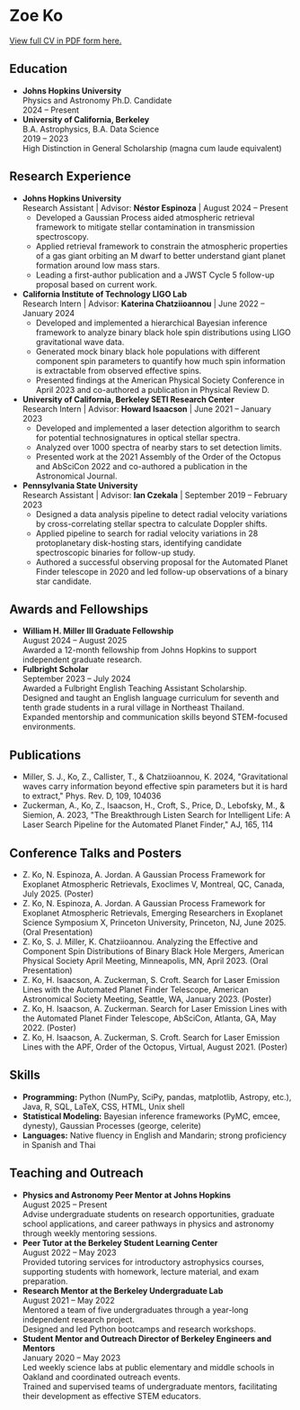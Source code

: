 <div class="cv-container" style="text-align: left;">
  <h1>Zoe Ko</h1>
  <p><a href="CV.pdf" target="_blank">View full CV in PDF form here.</a></p>

  <h2>Education</h2>
  <ul>
    <li>
      <strong>Johns Hopkins University</strong><br>
      Physics and Astronomy Ph.D. Candidate<br>
      2024 – Present
    </li>
    <li>
      <strong>University of California, Berkeley</strong><br>
      B.A. Astrophysics, B.A. Data Science<br>
      2019 – 2023<br>
      High Distinction in General Scholarship (magna cum laude equivalent)
    </li>
  </ul>

  <h2>Research Experience</h2>
  <ul>
    <li>
      <strong>Johns Hopkins University</strong><br>
      Research Assistant | Advisor: <strong>Néstor Espinoza</strong> | August 2024 – Present
      <ul>
        <li>Developed a Gaussian Process aided atmospheric retrieval framework to mitigate stellar contamination in transmission spectroscopy.</li>
        <li>Applied retrieval framework to constrain the atmospheric properties of a gas giant orbiting an M dwarf to better understand giant planet formation around low mass stars.</li>
        <li>Leading a first-author publication and a JWST Cycle 5 follow-up proposal based on current work.</li>
      </ul>
    </li>
    <li>
      <strong>California Institute of Technology LIGO Lab</strong><br>
      Research Intern | Advisor: <strong>Katerina Chatziioannou</strong> | June 2022 – January 2024
      <ul>
        <li>Developed and implemented a hierarchical Bayesian inference framework to analyze binary black hole spin distributions using LIGO gravitational wave data.</li>
        <li>Generated mock binary black hole populations with different component spin parameters to quantify how much spin information is extractable from observed effective spins.</li>
        <li>Presented findings at the American Physical Society Conference in April 2023 and co-authored a publication in Physical Review D.</li>
      </ul>
    </li>
    <li>
      <strong>University of California, Berkeley SETI Research Center</strong><br>
      Research Intern | Advisor: <strong>Howard Isaacson</strong> | June 2021 – January 2023
      <ul>
        <li>Developed and implemented a laser detection algorithm to search for potential technosignatures in optical stellar spectra.</li>
        <li>Analyzed over 1000 spectra of nearby stars to set detection limits.</li>
        <li>Presented work at the 2021 Assembly of the Order of the Octopus and AbSciCon 2022 and co-authored a publication in the Astronomical Journal.</li>
      </ul>
    </li>
    <li>
      <strong>Pennsylvania State University</strong><br>
      Research Assistant | Advisor: <strong>Ian Czekala</strong> | September 2019 – February 2023
      <ul>
        <li>Designed a data analysis pipeline to detect radial velocity variations by cross-correlating stellar spectra to calculate Doppler shifts.</li>
        <li>Applied pipeline to search for radial velocity variations in 28 protoplanetary disk-hosting stars, identifying candidate spectroscopic binaries for follow-up study.</li>
        <li>Authored a successful observing proposal for the Automated Planet Finder telescope in 2020 and led follow-up observations of a binary star candidate.</li>
      </ul>
    </li>
  </ul>

  <h2>Awards and Fellowships</h2>
  <ul>
    <li>
      <strong>William H. Miller III Graduate Fellowship</strong><br>
      August 2024 – August 2025<br>
      Awarded a 12-month fellowship from Johns Hopkins to support independent graduate research.
    </li>
    <li>
      <strong>Fulbright Scholar</strong><br>
      September 2023 – July 2024<br>
      Awarded a Fulbright English Teaching Assistant Scholarship.<br>
      Designed and taught an English language curriculum for seventh and tenth grade students in a rural village in Northeast Thailand.<br>
      Expanded mentorship and communication skills beyond STEM-focused environments.
    </li>
  </ul>

  <h2>Publications</h2>
  <ul>
    <li>Miller, S. J., Ko, Z., Callister, T., & Chatziioannou, K. 2024, "Gravitational waves carry information beyond effective spin parameters but it is hard to extract," Phys. Rev. D, 109, 104036</li>
    <li>Zuckerman, A., Ko, Z., Isaacson, H., Croft, S., Price, D., Lebofsky, M., & Siemion, A. 2023, "The Breakthrough Listen Search for Intelligent Life: A Laser Search Pipeline for the Automated Planet Finder," AJ, 165, 114</li>
  </ul>

  <h2>Conference Talks and Posters</h2>
  <ul>
    <li>Z. Ko, N. Espinoza, A. Jordan. A Gaussian Process Framework for Exoplanet Atmospheric Retrievals, Exoclimes V, Montreal, QC, Canada, July 2025. (Poster)</li>
    <li>Z. Ko, N. Espinoza, A. Jordan. A Gaussian Process Framework for Exoplanet Atmospheric Retrievals, Emerging Researchers in Exoplanet Science Symposium X, Princeton University, Princeton, NJ, June 2025. (Oral Presentation)</li>
    <li>Z. Ko, S. J. Miller, K. Chatziioannou. Analyzing the Effective and Component Spin Distributions of Binary Black Hole Mergers, American Physical Society April Meeting, Minneapolis, MN, April 2023. (Oral Presentation)</li>
    <li>Z. Ko, H. Isaacson, A. Zuckerman, S. Croft. Search for Laser Emission Lines with the Automated Planet Finder Telescope, American Astronomical Society Meeting, Seattle, WA, January 2023. (Poster)</li>
    <li>Z. Ko, H. Isaacson, A. Zuckerman. Search for Laser Emission Lines with the Automated Planet Finder Telescope, AbSciCon, Atlanta, GA, May 2022. (Poster)</li>
    <li>Z. Ko, H. Isaacson, A. Zuckerman, S. Croft. Search for Laser Emission Lines with the APF, Order of the Octopus, Virtual, August 2021. (Poster)</li>
  </ul>

  <h2>Skills</h2>
  <ul>
    <li><strong>Programming:</strong> Python (NumPy, SciPy, pandas, matplotlib, Astropy, etc.), Java, R, SQL, LaTeX, CSS, HTML, Unix shell</li>
    <li><strong>Statistical Modeling:</strong> Bayesian inference frameworks (PyMC, emcee, dynesty), Gaussian Processes (george, celerite)</li>
    <li><strong>Languages:</strong> Native fluency in English and Mandarin; strong proficiency in Spanish and Thai</li>
  </ul>

  <h2>Teaching and Outreach</h2>
  <ul>
    <li>
      <strong>Physics and Astronomy Peer Mentor at Johns Hopkins</strong><br>
      August 2025 – Present<br>
      Advise undergraduate students on research opportunities, graduate school applications, and career pathways in physics and astronomy through weekly mentoring sessions.
    </li>
    <li>
      <strong>Peer Tutor at the Berkeley Student Learning Center</strong><br>
      August 2022 – May 2023<br>
      Provided tutoring services for introductory astrophysics courses, supporting students with homework, lecture material, and exam preparation.
    </li>
    <li>
      <strong>Research Mentor at the Berkeley Undergraduate Lab</strong><br>
      August 2021 – May 2022<br>
      Mentored a team of five undergraduates through a year-long independent research project.<br>
      Designed and led Python bootcamps and research workshops.
    </li>
    <li>
      <strong>Student Mentor and Outreach Director of Berkeley Engineers and Mentors</strong><br>
      January 2020 – May 2023<br>
      Led weekly science labs at public elementary and middle schools in Oakland and coordinated outreach events.<br>
      Trained and supervised teams of undergraduate mentors, facilitating their development as effective STEM educators.
    </li>
  </ul>
</div>
